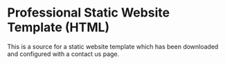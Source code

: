 # Professional Static Website Template (HTML) 

This is a source for a static website template which has been downloaded and configured with a contact us page.
